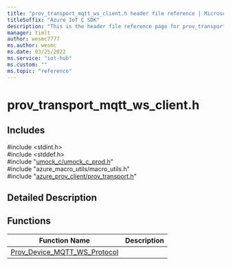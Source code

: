 ```yaml
---                             
title: "prov_transport_mqtt_ws_client.h header file reference | Microsoft Docs" 
titleSuffix: "Azure IoT C SDK"            
description: "This is the header file reference page for prov_transport_mqtt_ws_client.h in the Azure IoT C SDK. This SDK is used with Azure IoT Hub and Azure IoT Hub Device Provisioning Service"            
manager: timlt                 
author: wesmc7777              
ms.author: wesmc               
ms.date: 03/25/2022                    
ms.service: "iot-hub"             
ms.custom: ""                
ms.topic: "reference"        
---                            
```


# prov_transport_mqtt_ws_client.h 

## Includes

\#include <stdint.h>  
\#include <stddef.h>  
\#include "[umock_c/umock_c_prod.h](umock-c-prod-h.md)"  
\#include "azure_macro_utils/macro_utils.h"  
\#include "[azure_prov_client/prov_transport.h](prov-transport-h.md)"  

## Detailed Description

## Functions

Function Name                  | Description                                
--------------------------------|---------------------------------------------
[Prov_Device_MQTT_WS_Protocol](./prov-transport-mqtt-ws-client-h/prov-device-mqtt-ws-protocol.md)            | 

